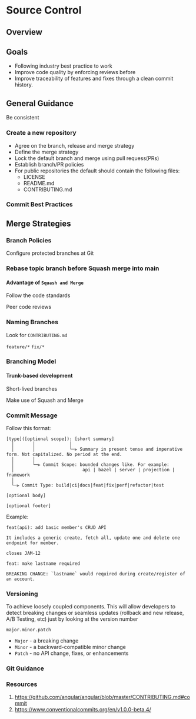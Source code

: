 # Source Control

## Overview

## Goals

* Following industry best practice to work
* Improve code quality by enforcing reviews before
* Improve traceability of features and fixes through a clean commit history.

## General Guidance

Be consistent

### Create a new repository

* Agree on the branch, release and merge strategy
* Define the merge strategy
* Lock the default branch and merge using pull requess(PRs)
* Establish branch/PR policies
* For public repositories the default should contain the following files:
  * LICENSE
  * README.md
  * CONTRIBUTING.md

### Commit Best Practices

## Merge Strategies

### Branch Policies

Configure protected branches at Git

### Rebase topic branch before Squash merge into main

#### Advantage of `Squash and Merge`

Follow the code standards

Peer code reviews

### Naming Branches

Look for `CONTRIBUTING.md`

`feature/*` `fix/*`

### Branching Model

#### Trunk-based development

Short-lived branches

Make use of Squash and Merge

### Commit Message

Follow this format:

```
[type]([optional scope]): [short summary]
  │       │             │
  │       │             └─⫸ Summary in present tense and imperative form. Not capitalized. No period at the end.
  │       │
  │       └─⫸ Commit Scope: bounded changes like. For example:
  │                          api | bazel | server | projection | framework
  │
  └─⫸ Commit Type: build|ci|docs|feat|fix|perf|refactor|test

[optional body]

[optional footer]
```

Example:

```
feat(api): add basic member's CRUD API

It includes a generic create, fetch all, update one and delete one endpoint for member.

closes JAM-12
```

```
feat: make lastname required

BREAKING CHANGE: `lastname` would required during create/register of an account.
```

### Versioning

To achieve loosely coupled components. This will allow developers to detect breaking changes or seamless updates (rollback and new release, A/B Testing, etc) just by looking at the version number

`major.minor.patch`

* `Major` - a breaking change
* `Minor` - a backward-compatible minor change
* `Patch` - no API change, fixes, or enhancements

### Git Guidance

### Resources

1. https://github.com/angular/angular/blob/master/CONTRIBUTING.md#commit
2. https://www.conventionalcommits.org/en/v1.0.0-beta.4/
